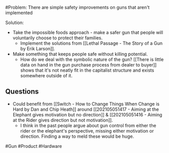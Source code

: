#Problem: There are simple safety improvements on guns that aren't implemented

Solution: 

- Take the impossible foods approach - make a safer gun that people will voluntarily choose to protect their families. 
	 - Implement the solutions from [[Lethal Passage - The Story of a Gun by Erik Larson]].
- Make something that keeps people safe without killing potential. 
	- How do we deal with the symbolic nature of the gun? [[There is little data on hand in the gun purchase process from dealer to buyer]] shows that it's not neatly fit in the capitalist structure and exists somewhere outside of it. 

## Questions
- Could benefit from [[Switch - How to Change Things When Change is Hard by Dan and Chip Heath]] around [[202105051417 - Aiming at the Elephant gives motivation but no direction]] & [[202105051416 - Aiming at the Rider gives direction but not motivation]]. 
	- I think in the past people argue about gun control from either the rider or the elephant's perspective, missing either motivation or direction. Finding a way to meld these would be huge. 

#Gun #Product #Hardware 
